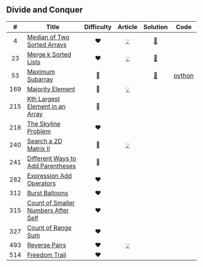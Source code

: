 
## Divide and Conquer

|#|Title|Difficulty|Article|Solution|Code|
|:---:|---|:---:|:---:|:---:|:---:|
|4|[Median of Two Sorted Arrays](https://leetcode.com/problems/median-of-two-sorted-arrays) |❤️|[💡](https://leetcode.com/articles/median-of-two-sorted-arrays)|[📜](.././solutions/4.%20Median%20of%20Two%20Sorted%20Arrays.md)||
|23|[Merge k Sorted Lists](https://leetcode.com/problems/merge-k-sorted-lists) |❤️|[💡](https://leetcode.com/articles/merge-k-sorted-list)|[📜](.././solutions/23.%20Merge%20k%20Sorted%20Lists.md)||
|53|[Maximum Subarray](https://leetcode.com/problems/maximum-subarray) |💚||[📜](.././solutions/53.%20Maximum%20Subarray.md)|[python](.././python/53.%20Maximum%20Subarray.py)|
|169|[Majority Element](https://leetcode.com/problems/majority-element) |💚|[💡](https://leetcode.com/articles/majority-element)|||
|215|[Kth Largest Element in an Array](https://leetcode.com/problems/kth-largest-element-in-an-array) |🧡||||
|218|[The Skyline Problem](https://leetcode.com/problems/the-skyline-problem) |❤️||||
|240|[Search a 2D Matrix II](https://leetcode.com/problems/search-a-2d-matrix-ii) |🧡|[💡](https://leetcode.com/articles/search-a-2d-matrix-ii)|||
|241|[Different Ways to Add Parentheses](https://leetcode.com/problems/different-ways-to-add-parentheses) |🧡||||
|282|[Expression Add Operators](https://leetcode.com/problems/expression-add-operators) |❤️||||
|312|[Burst Balloons](https://leetcode.com/problems/burst-balloons) |❤️||||
|315|[Count of Smaller Numbers After Self](https://leetcode.com/problems/count-of-smaller-numbers-after-self) |❤️||||
|327|[Count of Range Sum](https://leetcode.com/problems/count-of-range-sum) |❤️||||
|493|[Reverse Pairs](https://leetcode.com/problems/reverse-pairs) |❤️|[💡](https://leetcode.com/articles/reverse-pairs)|||
|514|[Freedom Trail](https://leetcode.com/problems/freedom-trail) |❤️||||

